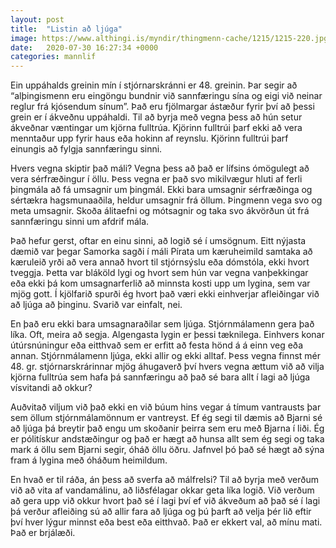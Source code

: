 ```yaml
---
layout: post
title:  "Listin að ljúga"
image: https://www.althingi.is/myndir/thingmenn-cache/1215/1215-220.jpg
date:   2020-07-30 16:27:34 +0000
categories: mannlif
---
```

Ein uppáhalds greinin mín í stjórnarskránni er 48. greinin. Þar segir að “alþingismenn eru eingöngu bundnir við sannfæringu sína og eigi við neinar reglur frá kjósendum sínum”. Það eru fjölmargar ástæður fyrir því að þessi grein er í ákveðnu uppáhaldi. Til að byrja með vegna þess að hún setur ákveðnar væntingar um kjörna fulltrúa. Kjörinn fulltrúi þarf ekki að vera menntaður upp fyrir haus eða hokinn af reynslu. Kjörinn fulltrúi þarf einungis að fylgja sannfæringu sinni.

Hvers vegna skiptir það máli? Vegna þess að það er lífsins ómögulegt að vera sérfræðingur í öllu. Þess vegna er það svo mikilvægur hluti af ferli þingmála að fá umsagnir um þingmál. Ekki bara umsagnir sérfræðinga og sértækra hagsmunaaðila, heldur umsagnir frá öllum. Þingmenn vega svo og meta umsagnir. Skoða álitaefni og mótsagnir og taka svo ákvörðun út frá sannfæringu sinni um afdrif mála. 

Það hefur gerst, oftar en einu sinni, að logið sé í umsögnum. Eitt nýjasta dæmið var þegar Samorka sagði í máli Pírata um kæruheimild samtaka að kæruleið yrði að vera annað hvort til stjórnsýslu eða dómstóla, ekki hvort tveggja. Þetta var bláköld lygi og hvort sem hún var vegna vanþekkingar eða ekki þá kom umsagnarferlið að minnsta kosti upp um lygina, sem var mjög gott. Í kjölfarið spurði ég hvort það væri ekki einhverjar afleiðingar við að ljúga að þinginu. Svarið var einfalt, nei. 

En það eru ekki bara umsagnaraðilar sem ljúga. Stjórnmálamenn gera það líka. Oft, meira að segja. Algengasta lygin er þessi tæknilega. Einhvers konar útúrsnúningur eða eitthvað sem er erfitt að festa hönd á á einn veg eða annan.  Stjórnmálamenn ljúga, ekki allir og ekki alltaf. Þess vegna finnst mér 48. gr. stjórnarskrárinnar mjög áhugaverð því hvers vegna ættum við að vilja kjörna fulltrúa sem hafa þá sannfæringu að það sé bara allt í lagi að ljúga vísvitandi að okkur? 

Auðvitað viljum við það ekki en við búum hins vegar á tímum vantrausts þar sem öllum stjórnmálamönnum er vantreyst. Ef ég segi til dæmis að Bjarni sé að ljúga þá breytir það engu um skoðanir þeirra sem eru með Bjarna í liði. Ég er pólitískur andstæðingur og það er hægt að hunsa allt sem ég segi og taka mark á öllu sem Bjarni segir, óháð öllu öðru. Jafnvel þó það sé hægt að sýna fram á lygina með óháðum heimildum. 

En hvað er til ráða, án þess að sverfa að málfrelsi? Til að byrja með verðum við að vita af vandamálinu, að liðsfélagar okkar geta líka logið. Við verðum að gera upp við okkur hvort það sé í lagi því ef við ákveðum að það sé í lagi þá verður afleiðing sú að allir fara að ljúga og þú þarft að velja þér lið eftir því hver lýgur minnst eða best eða eitthvað. Það er ekkert val, að mínu mati. Það er brjálæði.
